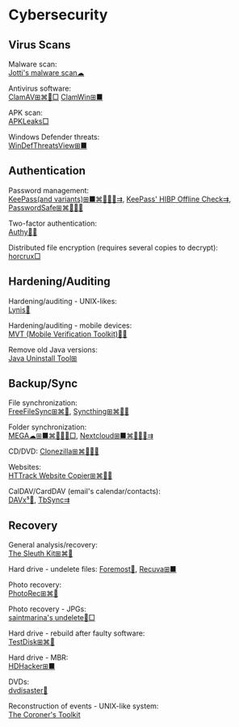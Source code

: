 # Cybersecurity

## Virus Scans

Malware scan:  
[Jotti's malware scan☁](https://virusscan.jotti.org/)

Antivirus software:  
[ClamAV⊞⌘🐧□](https://www.clamav.net/)
[ClamWin⊞■](http://www.clamwin.com/)

APK scan:  
[APKLeaks□](https://github.com/dwisiswant0/apkleaks)

Windows Defender threats:  
[WinDefThreatsView⊞■](https://www.nirsoft.net/utils/windows_defender_threats_view.html)

## Authentication

Password management:  
[KeePass(and variants)⊞■⌘🐧🍎🤖⇉](https://keepass.info/),
[KeePass' HIBP Offline Check⇉](https://github.com/mihaifm/HIBPOfflineCheck),
[PasswordSafe⊞⌘🐧🍎🤖](https://www.pwsafe.org/)

Two-factor authentication:  
[Authy🍎🤖](https://authy.com/)

Distributed file encryption (requires several copies to decrypt):  
[horcrux□](https://github.com/jesseduffield/horcrux)

## Hardening/Auditing

Hardening/auditing - UNIX-likes:  
[Lynis🐧](https://cisofy.com/lynis/)

Hardening/auditing - mobile devices:  
[MVT (Mobile Verification Toolkit)🍎🤖](https://github.com/mvt-project/mvt)

Remove old Java versions:  
[Java Uninstall Tool⊞](https://java.com/en/download/uninstalltool.jsp)

## Backup/Sync

File synchronization:  
[FreeFileSync⊞⌘🐧](https://freefilesync.org/),
[Syncthing⊞⌘🐧🤖](https://syncthing.net/)

Folder synchronization:  
[MEGA☁⊞■⌘🐧🍎🤖□](https://mega.nz/),
[Nextcloud⊞■⌘🐧🍎🤖⇉](https://nextcloud.com/)

CD/DVD:
[Clonezilla⊞⌘🐧🍎🤖](https://clonezilla.org/)

Websites:  
[HTTrack Website Copier⊞⌘🐧🤖](https://www.httrack.com/)

CalDAV/CardDAV (email's calendar/contacts):  
[DAVx⁵🤖](https://f-droid.org/packages/at.bitfire.davdroid/),
[TbSync⇉](https://addons.thunderbird.net/en-us/thunderbird/addon/tbsync/)

## Recovery

General analysis/recovery:  
[The Sleuth Kit⊞⌘🐧](https://github.com/sleuthkit/sleuthkit)

Hard drive - undelete files:
[Foremost🐧](http://foremost.sourceforge.net/),
[Recuva⊞■](https://www.ccleaner.com/recuva)

Photo recovery:  
[PhotoRec⊞⌘🐧](https://www.cgsecurity.org/wiki/PhotoRec)

Photo recovery - JPGs:  
[saintmarina's undelete🐧□](https://github.com/saintmarina/undelete_jpg)

Hard drive - rebuild after faulty software:  
[TestDisk⊞⌘🐧](https://www.cgsecurity.org/wiki/TestDisk)

Hard drive - MBR:  
[HDHacker⊞■](http://dimio.altervista.org/eng/#HDHacker)

DVDs:  
[dvdisaster🐧](https://github.com/speed47/dvdisaster)

Reconstruction of events - UNIX-like system:  
[The Coroner's Toolkit](http://www.porcupine.org/forensics/tct.html)
